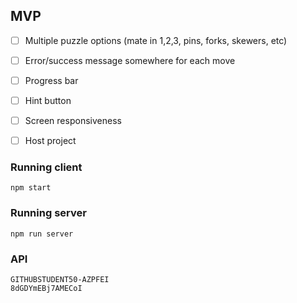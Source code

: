 ## MVP 
- [ ] Multiple puzzle options (mate in 1,2,3, pins, forks, skewers, etc)
- [ ] Error/success message somewhere for each move 
- [ ] Progress bar
- [ ] Hint button 
- [ ] Screen responsiveness 
- [ ] Host project 


### Running client
    npm start

### Running server
    npm run server

### API
    GITHUBSTUDENT50-AZPFEI
    8dGDYmEBj7AMECoI

